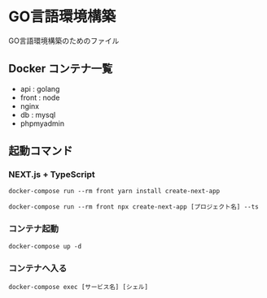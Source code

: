# GO言語環境構築
GO言語環境構築のためのファイル
## Docker コンテナ一覧
- api   : golang
- front : node
- nginx
- db    : mysql
- phpmyadmin
## 起動コマンド
### NEXT.js + TypeScript
`docker-compose run --rm front yarn install create-next-app`

`docker-compose run --rm front npx create-next-app [プロジェクト名] --ts`
### コンテナ起動
`docker-compose up -d`
### コンテナへ入る
`docker-compose exec [サービス名] [シェル]`
